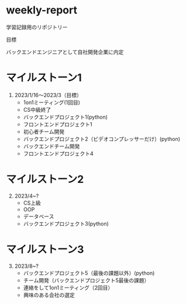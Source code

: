# weekly-report

学習記録用のリポジトリー

目標

バックエンドエンジニアとして自社開発企業に内定

# マイルストーン1

1. 2023/1/16〜2023/3（目標）
   - 1on1ミーティング(1回目)
   - CS中級終了
   - バックエンドプロジェクト1(python)
   - フロントエンドプロジェクト1
   - 初心者チーム開発
   - バックエンドプロジェクト2（ビデオコンプレッサーだけ）(python)
   - バックエンドチーム開発
   - フロントエンドプロジェクト4

# マイルストーン2　

2. 2023/4~?
   - CS上級
   - OOP
   - データベース
   - バックエンドプロジェクト3(python)
     
# マイルストーン3

3. 2023/8~?
   - バックエンドプロジェクト5（最後の課題以外）(python)
   - チーム開発（バックエンドプロジェクト5最後の課題）
   - 連絡をして1on1ミーティング（2回目）
   - 興味のある会社の選定
     


